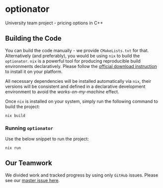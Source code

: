 # optionator
University team project - pricing options in C++

## Building the Code

You can build the code manually - we provide `CMakeLists.txt` for that. Alternatively 
(and preferably), you would be using `nix` to build the `optionator`. `nix` is 
a powerful tool for producing reproducible build environments declaratively. Please follow 
the [official download instruction](https://nixos.org/download) to install it on your platform.

All necessary dependencies will be installed automatically via `nix`, their versions will be 
consistent and defined in a declarative development environment to avoid the *works-on-my-machine*
effect.

Once `nix` is installed on your system, simply run the following command to build the project:

```{bash}
nix build
```

### Running `optionator`

Use the below snippet to run the project:

```{bash}
nix run
```

## Our Teamwork

We divided work and tracked progress by using only `GitHub` issues. Please see our [master issue here](https://github.com/Staneesh/optionator/issues/1).
